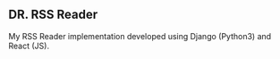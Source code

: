 DR. RSS Reader
-----------------

My RSS Reader implementation developed using Django (Python3) and React (JS).




